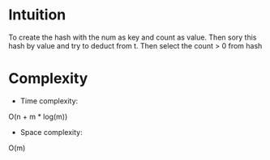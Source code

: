 # Intuition
<!-- Describe your first thoughts on how to solve this problem. -->
To create the hash with the num as key and count as value.
Then sory this hash by value and try to deduct from t.
Then select the count > 0 from hash

# Complexity
- Time complexity:
<!-- Add your time complexity here, e.g. $$O(n)$$ -->
O(n + m * log(m))
- Space complexity:
<!-- Add your space complexity here, e.g. $$O(n)$$ -->
O(m)